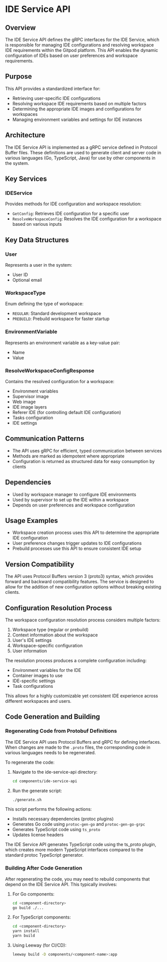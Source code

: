 # IDE Service API

## Overview
The IDE Service API defines the gRPC interfaces for the IDE Service, which is responsible for managing IDE configurations and resolving workspace IDE requirements within the Gitpod platform. This API enables the dynamic configuration of IDEs based on user preferences and workspace requirements.

## Purpose
This API provides a standardized interface for:
- Retrieving user-specific IDE configurations
- Resolving workspace IDE requirements based on multiple factors
- Determining the appropriate IDE images and configurations for workspaces
- Managing environment variables and settings for IDE instances

## Architecture
The IDE Service API is implemented as a gRPC service defined in Protocol Buffer files. These definitions are used to generate client and server code in various languages (Go, TypeScript, Java) for use by other components in the system.

## Key Services

### IDEService
Provides methods for IDE configuration and workspace resolution:

- `GetConfig`: Retrieves IDE configuration for a specific user
- `ResolveWorkspaceConfig`: Resolves the IDE configuration for a workspace based on various inputs

## Key Data Structures

### User
Represents a user in the system:
- User ID
- Optional email

### WorkspaceType
Enum defining the type of workspace:
- `REGULAR`: Standard development workspace
- `PREBUILD`: Prebuild workspace for faster startup

### EnvironmentVariable
Represents an environment variable as a key-value pair:
- Name
- Value

### ResolveWorkspaceConfigResponse
Contains the resolved configuration for a workspace:
- Environment variables
- Supervisor image
- Web image
- IDE image layers
- Referer IDE (for controlling default IDE configuration)
- Tasks configuration
- IDE settings

## Communication Patterns
- The API uses gRPC for efficient, typed communication between services
- Methods are marked as idempotent where appropriate
- Configuration is returned as structured data for easy consumption by clients

## Dependencies
- Used by workspace manager to configure IDE environments
- Used by supervisor to set up the IDE within a workspace
- Depends on user preferences and workspace configuration

## Usage Examples
- Workspace creation process uses this API to determine the appropriate IDE configuration
- User preference changes trigger updates to IDE configurations
- Prebuild processes use this API to ensure consistent IDE setup

## Version Compatibility
The API uses Protocol Buffers version 3 (proto3) syntax, which provides forward and backward compatibility features. The service is designed to allow for the addition of new configuration options without breaking existing clients.

## Configuration Resolution Process
The workspace configuration resolution process considers multiple factors:
1. Workspace type (regular or prebuild)
2. Context information about the workspace
3. User's IDE settings
4. Workspace-specific configuration
5. User information

The resolution process produces a complete configuration including:
- Environment variables for the IDE
- Container images to use
- IDE-specific settings
- Task configurations

This allows for a highly customizable yet consistent IDE experience across different workspaces and users.

## Code Generation and Building

### Regenerating Code from Protobuf Definitions
The IDE Service API uses Protocol Buffers and gRPC for defining interfaces. When changes are made to the `.proto` files, the corresponding code in various languages needs to be regenerated.

To regenerate the code:

1. Navigate to the ide-service-api directory:
   ```bash
   cd components/ide-service-api
   ```

2. Run the generate script:
   ```bash
   ./generate.sh
   ```

This script performs the following actions:
- Installs necessary dependencies (protoc plugins)
- Generates Go code using `protoc-gen-go` and `protoc-gen-go-grpc`
- Generates TypeScript code using `ts_proto`
- Updates license headers

The IDE Service API generates TypeScript code using the ts_proto plugin, which creates more modern TypeScript interfaces compared to the standard protoc TypeScript generator.

### Building After Code Generation
After regenerating the code, you may need to rebuild components that depend on the IDE Service API. This typically involves:

1. For Go components:
   ```bash
   cd <component-directory>
   go build ./...
   ```

2. For TypeScript components:
   ```bash
   cd <component-directory>
   yarn install
   yarn build
   ```

3. Using Leeway (for CI/CD):
   ```bash
   leeway build -D components/<component-name>:app
   ```
